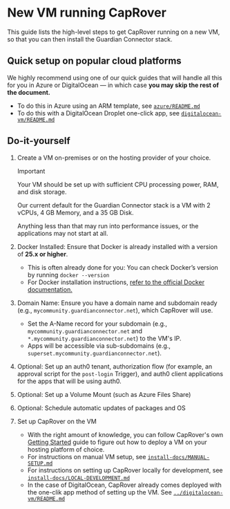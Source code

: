 # New VM running CapRover

This guide lists the high-level steps to get CapRover running on a new VM, so that you can then
install the Guardian Connector stack.

## Quick setup on popular cloud platforms

We highly recommend using one of our quick guides that will handle all this for you
in Azure or DigitalOcean — in which case **you may skip the rest of the document.**

- To do this in Azure using an ARM template, see [`azure/README.md`](../azure/README.md)
- To do this with a DigitalOcean Droplet one-click app, see [`digitalocean-vm/README.md`](../digitalocean-vm/README.md)

## Do-it-yourself

1. Create a VM on-premises or on the hosting provider of your choice.

    > [!IMPORTANT]
    > Your VM should be set up with sufficient CPU processing power, RAM, and disk storage.
    >
    > Our current default for the Guardian Connector stack is a VM with 2 vCPUs, 4 GB Memory, and a 35 GB Disk.
    >
    > Anything less than that may run into performance issues, or the applications may not start at all.

2. Docker Installed: Ensure that Docker is already installed with a version of **25.x or higher**.
    - This is often already done for you: You can check Docker’s version by running `docker --version`
    - For Docker installation instructions, [refer to the official Docker documentation.](https://docs.docker.com/engine/install/ubuntu/#install-using-the-repository)

3. Domain Name: Ensure you have a domain name and subdomain ready (e.g., `mycommunity.guardianconnector.net`), which CapRover will use.
   - Set the A-Name record for your subdomain (e.g., `mycommunity.guardianconnector.net` and `*.mycommunity.guardianconnector.net`) to the VM's IP.
   - Apps will be accessible via sub-subdomains (e.g., `superset.mycommunity.guardianconnector.net`).

4. Optional: Set up an auth0 tenant, authorization flow (for example, an approval script for the `post-login` Trigger), and auth0 client applications for the apps that will be using auth0.

5. Optional: Set up a Volume Mount (such as Azure Files Share)

6. Optional: Schedule automatic updates of packages and OS

7. Set up CapRover on the VM

   - With the right amount of knowledge, you can follow CapRover's own [Getting Started](https://caprover.com/docs/get-started.html) guide to figure out how to deploy a VM on your hosting platform of choice.
   - For instructions on manual VM setup, see [`install-docs/MANUAL-SETUP.md`](install-docs/MANUAL-SETUP.md)
   - For instructions on setting up CapRover locally for development, see [`install-docs/LOCAL-DEVELOPMENT.md`](install-docs/LOCAL-DEVELOPMENT.md)
   - In the case of DigitalOcean, CapRover already comes deployed with the one-clik app method of setting up the VM. See [`../digitalocean-vm/README.md`](../digitalocean-vm/README.md)
